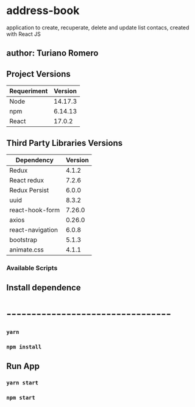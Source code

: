# address-book
 application to create, recuperate, delete and update list contacs, created with React JS

## author: Turiano Romero
 ## Project Versions

| Requeriment  | Version |
| ------------ | ------- |
| Node         | 14.17.3 |
| npm          | 6.14.13 |
| React        | 17.0.2  |

## Third Party Libraries Versions

| Dependency                                 | Version |
| ------------------------------------------ | ------- |
| Redux                                      | 4.1.2   |
| React redux                                | 7.2.6   |
| Redux Persist                              | 6.0.0   |
| uuid                                       | 8.3.2   |
| react-hook-form                            | 7.26.0  |
| axios                                      | 0.26.0  |
| react-navigation                           | 6.0.8   |
| bootstrap                                  | 5.1.3   |
| animate.css                                | 4.1.1   |

 
### Available Scripts

## Install dependence 
# ---------------------------------
### `yarn`
### `npm install`

## Run App
### `yarn start`

### `npm start`
